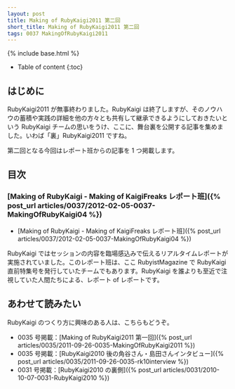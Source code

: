 ```yaml
---
layout: post
title: Making of RubyKaigi2011 第二回
short_title: Making of RubyKaigi2011 第二回
tags: 0037 MakingOfRubyKaigi2011
---
```

{% include base.html %}


* Table of content
{:toc}


## はじめに

RubyKaigi2011 が無事終わりました。RubyKaigi は終了しますが、そのノウハウの蓄積や実践の詳細を他の方々とも共有して継承できるようにしておきたいという RubyKaigi チームの思いをうけ、ここに、舞台裏を公開する記事を集めました。いわば「裏」RubyKaigi2011 ですね。

第二回となる今回はレポート班からの記事を 1 つ掲載します。

## 目次

### [Making of RubyKaigi - Making of KaigiFreaks レポート班]({% post_url articles/0037/2012-02-05-0037-MakingOfRubyKaigi04 %})

* [Making of RubyKaigi - Making of KaigiFreaks レポート班]({% post_url articles/0037/2012-02-05-0037-MakingOfRubyKaigi04 %})


RubyKaigi ではセッションの内容を臨場感込みで伝えるリアルタイムレポートが実施されていました。このレポート班は、ここ RubyistMagazine で RubyKaigi 直前特集号を発行していたチームでもあります。RubyKaigi を誰よりも至近で注視していた人間たちによる、レポート of レポートです。

## あわせて読みたい

RubyKaigi のつくり方に興味のある人は、こちらもどうぞ。

* 0035 号掲載：[Making of RubyKaigi2011 第一回]({% post_url articles/0035/2011-09-26-0035-MakingOfRubyKaigi2011 %})
* 0035 号掲載：[RubyKaigi2010 後の角谷さん・島田さんインタビュー]({% post_url articles/0035/2011-09-26-0035-rk10interview %})
* 0031 号掲載：[RubyKaigi2010 の裏側]({% post_url articles/0031/2010-10-07-0031-RubyKaigi2010 %})




